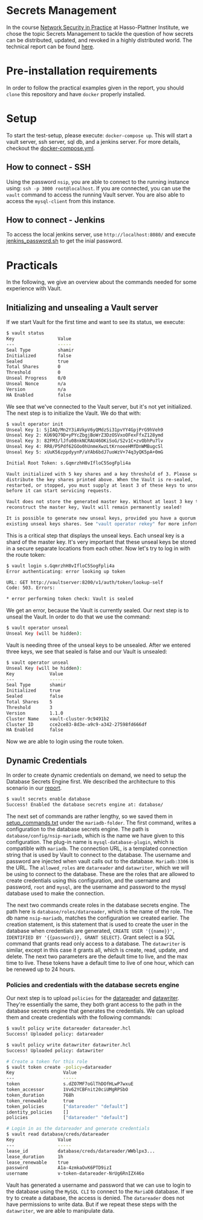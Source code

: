 # Secrets Management
In the course [Network Security in Practice](https://hpi.de/studium/lehrveranstaltungen/it-systems-engineering-ma/lehrveranstaltung/course/0/wintersemester-20182019-network-security-in-practice.html) at Hasso-Plattner Institute, we chose the topic Secrets Management to tackle the question of how secrets can be distributed, updated, and revoked in a highly distributed world. The technical report can be found [here](report/NSIP_2019_Secrets_Management.pdf).

# Pre-installation requirements
In order to follow the practical examples given in the report, you should `clone` this repository and have `docker` properly installed.

# Setup
To start the test-setup, please execute: `docker-compose up`. This will start a vault server, ssh server, sql db, and a jenkins server. For more details, checkout the [docker-compose.yml](docker-compose.yml).

## How to connect - SSH
Using the password `nsip`, you are able to connect to the running instance using: `ssh -p 3000 root@localhost`. If you are connected, you can use the `vault` command to access the running Vault server. You are also able to access the `mysql-client` from this instance.

## How to connect - Jenkins
To access the local jenkins server, use `http://localhost:8080/` and execute [jenkins_password.sh](jenkins_password.sh) to get the inial password.

# Practicals

In the following, we give an overview about the commands needed for some experience with Vault.

## Initializing and unsealing a Vault server

If we start Vault for the first time and want to see its status, we execute:

```bash
$ vault status
Key                Value
---                -----
Seal Type          shamir
Initialized        false
Sealed             true
Total Shares       0
Threshold          0
Unseal Progress    0/0
Unseal Nonce       n/a
Version            n/a
HA Enabled         false
```

We see that we've connected to the Vault server, but it's not yet initialized. The next step is to initialize the Vault. We do that with: 

```bash
$ vault operator init
Unseal Key 1: SjIAQ/Mn2Y3iAVkpV6yQMdzSi31pvYY4GpjPrG9hVeh9
Unseal Key 2: KU69Q79D+yPYcZbgjBoWrZ3DzOSVxoOFexFfxZ128ymd
Unseal Key 3: 82FM3/lJfu08nkNCRAU46OKiSoG/S2v1C+zvObhPu7lv
Unseal Key 4: RR8/P5Pdf62GOo0hUnmeXwzLtKrnoeeHMfDnWMBugcSl
Unseal Key 5: xUuK56zppdyynP/aYAb6bdJ7uoWzV+74q3yQK5pA+0mG

Initial Root Token: s.GqmrzhH8vIfloC5SogFpli4a

Vault initialized with 5 key shares and a key threshold of 3. Please securely
distribute the key shares printed above. When the Vault is re-sealed,
restarted, or stopped, you must supply at least 3 of these keys to unseal it
before it can start servicing requests.

Vault does not store the generated master key. Without at least 3 key to
reconstruct the master key, Vault will remain permanently sealed!

It is possible to generate new unseal keys, provided you have a quorum of
existing unseal keys shares. See "vault operator rekey" for more information.
```

This is a critical step that displays the unseal keys. Each unseal key is a shard of the master key. It's very important that these unseal keys be stored in a secure separate locations from each other. Now let's try to log in with the route token:

```bash
$ vault login s.GqmrzhH8vIfloC5SogFpli4a
Error authenticating: error looking up token

URL: GET http://vaultserver:8200/v1/auth/token/lookup-self
Code: 503. Errors:

* error performing token check: Vault is sealed
```

We get an error, because the Vault is currently sealed. Our next step is to unseal the Vault. In order to do that we use the command: 

```bash
$ vault operator unseal
Unseal Key (will be hidden):
```

Vault is needing three of the unseal keys to be unsealed. After we entered three keys, we see that sealed is false and our Vault is unsealed:

```bash
$ vault operator unseal
Unseal Key (will be hidden):
Key             Value
---             -----
Seal Type       shamir
Initialized     true
Sealed          false
Total Shares    5
Threshold       3
Version         1.1.0
Cluster Name    vault-cluster-9c9491b2
Cluster ID      cce2ce83-8d3e-a9c9-a342-27598fd666df
HA Enabled      false
```

Now we are able to login using the route token.

## Dynamic Credentials

In order to create dynamic credentials on demand, we need to setup the Database Secrets Engine first. We described the architecture to this scenario in our [report](report/NSIP_2019_Secrets_Management.pdf).

```bash
$ vault secrets enable database
Success! Enabled the database secrets engine at: database/
```

The next set of commands are rather lengthy, so we saved them in [setup\_commands.txt](mariadb/setup_commands.txt) under the `mariadb-folder`. The first command, writes a configuration to the database secrets engine. The path is `database/config/nsip-mariadb`, which is the name we have given to this configuration. The plug-in name is `mysql-database-plugin`, which is compatible with `mariadb`. The connection URL, is a templated connection string that is used by Vault to connect to the database. The username and password are injected when vault calls out to the database. `Mariadb:3306` is the URL. The `allowed_roles` are `datareader` and `datawriter`, which we will be using to connect to the database. These are the roles that are allowed to create credentials using this configuration, and the username and password, `root` and `mysql`, are the username and password to the mysql database used to make the connection. 

The next two commands create roles in the database secrets engine. The path here is `database/roles/datareader`, which is the name of the role. The db name `nsip-mariadb`, matches the configuration we created earlier. The creation statement, is this statement that is used to create the user in the database when credentials are generated, `CREATE USER '{{name}}', IDENTIFIED BY '{{password}}, GRANT SELECT}`. Grant select is a SQL command that grants read only access to a database. The `datawriter` is similar, except in this case it grants all, which is create, read, update, and delete. The next two parameters are the default time to live, and the max time to live. These tokens have a default time to live of one hour, which can be renewed up to 24 hours.

### Policies and credentials with the database secrets engine

Our next step is to upload `policies` for the [datareader](mariadb/datareader.hcl) and [datawriter]((mariadb/datawriter.hcl)). They're essentially the same, they both grant access to the path in the database secrets engine that generates the credentials. We can upload them and create credentials with the following commands:

```bash
$ vault policy write datareader datareader.hcl
Success! Uploaded policy: datareader

$ vault policy write datawriter datawriter.hcl
Success! Uploaded policy: datawriter

# Create a token for this role
$ vault token create -policy=datareader
Key                  Value
---                  -----
token                s.dZO7MF7oGlThDOfHLwP7wxuE
token_accessor       1Vv62YCBFnit20ciUMgRPSbO
token_duration       768h
token_renewable      true
token_policies       ["datareader" "default"]
identity_policies    []
policies             ["datareader" "default"]

# Login in as the datareader and generate credentials
$ vault read database/creds/datareader
Key                Value
---                -----
lease_id           database/creds/datareader/WWblpx3...
lease_duration     1h
lease_renewable    true
password           A1a-4zmkaOvK6PTD9izI
username           v-token-datareader-NrUg6RnIZX46o
```

Vault has generated a username and password that we can use to login to the database using the `MySQL CLI` to connect to the `MariaDB` database. If we try to create a database, the access is denied. The `datareader` does not have permissions to write data. But if we repeat these steps with the `datawriter`, we are able to manipulate data. 

